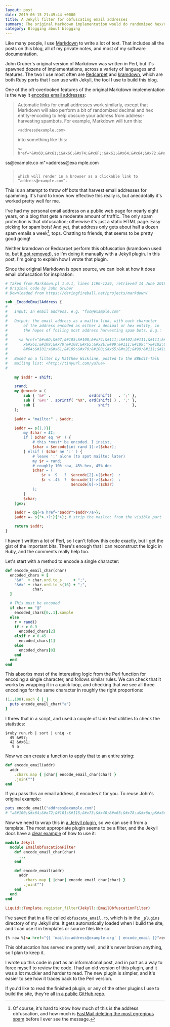 ```yaml
---
layout: post
date: 2019-06-15 21:49:44 +0000
title: A Jekyll filter for obfuscating email addresses
summary: The original Markdown implementation would do randomised hex/decimal encoding to help obscure email addresses, and I do the same in Jekyll.
category: Blogging about blogging
---
```


Like many people, I use [Markdown] to write a lot of text.
That includes all the posts on this blog, all of my private notes, and most of my software documentation.

John Gruber's original version of Markdown was written in Perl, but it's spawned dozens of implementations, across a variety of languages and features.
The two I use most often are [Redcarpet] and [kramdown], which are both Ruby ports that I can use with Jekyll, the tool I use to build this blog.

One of the oft-overlooked features of the original Markdown implementation is the way it [encodes email addresses]:

> Automatic links for email addresses work similarly, except that Markdown will also perform a bit of randomized decimal and hex entity-encoding to help obscure your address from address-harvesting spambots. For example, Markdown will turn this:
>
> ```
> <address@example.com>
> ```
>
> into something like this:
>
> ```
> <a href="&#x6D;&#x61;i&#x6C;&#x74;&#x6F;:&#x61;&#x64;&#x64;&#x72;&#x65;
&#115;&#115;&#64;&#101;&#120;&#x61;&#109;&#x70;&#x6C;e&#x2E;&#99;&#111;
&#109;">&#x61;&#x64;&#x64;&#x72;&#x65;&#115;&#115;&#64;&#101;&#120;&#x61;
&#109;&#x70;&#x6C;e&#x2E;&#99;&#111;&#109;</a>
> ```
>
> which will render in a browser as a clickable link to “address@example.com”.

This is an attempt to throw off bots that harvest email addresses for spamming.
It's hard to know how effective this really is, but anecdotally it's worked pretty well for me.

I've had my personal email address on a public web page for nearly eight years, on a blog that gets a moderate amount of traffic.
The only spam protection is that obfuscation; otherwise it's just a static HTML page.
Easy picking for spam bots!
And yet, that address only gets about half a dozen spam emails a week[^1], tops.
Chatting to friends, that seems to be pretty good going!

Neither kramdown or Redcarpet perform this obfuscation (kramdown used to, but [it got removed]), so I'm doing it manually with a Jekyll plugin.
In this post, I'm going to explain how I wrote that plugin.

[Markdown]: https://daringfireball.net/projects/markdown/
[kramdown]: https://kramdown.gettalong.org/
[Redcarpet]: https://github.com/vmg/redcarpet
[encodes email addresses]: https://daringfireball.net/projects/markdown/syntax#autolink
[it got removed]: https://github.com/gettalong/kramdown/issues/343

[^1]: Of course, it's hard to know how much of this is the address obfuscation, and how much is [FastMail deleting the most egregious spam](https://www.fastmail.com/help/technical/smtpchecks.html) before I ever see the message.



Since the original Markdown is open source, we can look at how it does email obfuscation for inspiration:

```perl
# Taken from Markdown.pl 1.0.1, lines 1190-1239, retrieved 14 June 2019
# Original code by John Gruber
# Downloaded from https://daringfireball.net/projects/markdown/

sub _EncodeEmailAddress {
#
#	Input: an email address, e.g. "foo@example.com"
#
#	Output: the email address as a mailto link, with each character
#		of the address encoded as either a decimal or hex entity, in
#		the hopes of foiling most address harvesting spam bots. E.g.:
#
#	  <a href="&#x6D;&#97;&#105;&#108;&#x74;&#111;:&#102;&#111;&#111;&#64;&#101;
#       x&#x61;&#109;&#x70;&#108;&#x65;&#x2E;&#99;&#111;&#109;">&#102;&#111;&#111;
#       &#64;&#101;x&#x61;&#109;&#x70;&#108;&#x65;&#x2E;&#99;&#111;&#109;</a>
#
#	Based on a filter by Matthew Wickline, posted to the BBEdit-Talk
#	mailing list: <http://tinyurl.com/yu7ue>
#

	my $addr = shift;

	srand;
	my @encode = (
		sub { '&#' .                 ord(shift)   . ';' },
		sub { '&#x' . sprintf( "%X", ord(shift) ) . ';' },
		sub {                            shift          },
	);

	$addr = "mailto:" . $addr;

	$addr =~ s{(.)}{
		my $char = $1;
		if ( $char eq '@' ) {
			# this *must* be encoded. I insist.
			$char = $encode[int rand 1]->($char);
		} elsif ( $char ne ':' ) {
			# leave ':' alone (to spot mailto: later)
			my $r = rand;
			# roughly 10% raw, 45% hex, 45% dec
			$char = (
				$r > .9   ?  $encode[2]->($char)  :
				$r < .45  ?  $encode[1]->($char)  :
							 $encode[0]->($char)
			);
		}
		$char;
	}gex;

	$addr = qq{<a href="$addr">$addr</a>};
	$addr =~ s{">.+?:}{">}; # strip the mailto: from the visible part

	return $addr;
}
```

I haven't written a lot of Perl, so I can't follow this code exactly, but I get the gist of the important bits.
There's enough that I can reconstruct the logic in Ruby, and the comments really help too.

Let's start with a method to encode a single character:

```ruby
def encode_email_char(char)
  encoded_chars = [
    "&#"  + char.ord.to_s     + ";",
    "&#x" + char.ord.to_s(16) + ";",
            char,
  ]

  # This must be encoded
  if char == "@"
    encoded_chars[0..1].sample
  else
    r = rand()
    if r > 0.9
      encoded_chars[2]
    elsif r < 0.45
      encoded_chars[1]
    else
      encoded_chars[0]
    end
  end
end
```

This absorbs most of the interesting logic from the Perl function for encoding a single character, and follows similar rules.
We can check that it works by wrapping it in a quick loop, and checking that we see all three encodings for the same character in roughly the right proportions:

```ruby
(1..100).each { |_|
  puts encode_email_char("a")
}
```

I threw that in a script, and used a couple of Unix text utilities to check the statistics:

<!-- Direct code block because the hashes throw off the parsing -->

<!-- ```console
$ ruby run.rb | sort | uniq -c
  49 &#97;
  42 &#x61;
   9 a
``` -->

<div class="highlight"><pre><code class="language-console" data-lang="console"><span class="gp">$</span>ruby run.rb | <span class="nb">sort</span> | <span class="nb">uniq</span> <span class="nt">-c</span>
<span class="go">  49 &amp;#97;</span>
<span class="go">  42 &amp;#x61;</span>
<span class="go">   9 a</span></code></pre></div>

Now we can create a function to apply that to an entire string:

```ruby
def encode_email(addr)
  addr
    .chars.map { |char| encode_email_char(char) }
    .join("")
end
```

If you pass this an email address, it encodes it for you.
To reuse John's original example:

```ruby
puts encode_email("address@example.com")
# "a&#100;&#x64;&#x72;&#101;&#115;&#x73;&#x40;&#x65;&#x78;a&#x6d;p&#x6c;&#x65;&#46;&#99;&#111;m"
```

Now we need to wrap this in [a Jekyll plugin](https://jekyllrb.com/docs/plugins/), so we can use it from a template.
The most appropriate plugin seems to be a filter, and the Jekyll docs have a [clear example](https://jekyllrb.com/docs/plugins/filters/) of how to use it:

```ruby
module Jekyll
  module EmailObfuscationFilter
    def encode_email_char(char)
      ...
    end

    def encode_email(addr)
      addr
        .chars.map { |char| encode_email_char(char) }
        .join("")
    end
  end
end

Liquid::Template.register_filter(Jekyll::EmailObfuscationFilter)
```

I've saved that in a file called `obfuscate_email.rb`, which is in the `_plugins` directory of my Jekyll site.
It gets automatically loaded when I build the site, and I can use it in templates or source files like so:

```html
{% raw %}<a href="{{ 'mailto:address@example.org' | encode_email }}">email</a></li>{% endraw %}
```

This obfuscation has served me pretty well, and it's never broken anything, so I plan to keep it.

I wrote up this code in part as an informational post, and in part as a way to force myself to review the code.
I had an old version of this plugin, and it was a lot muckier and harder to read.
The new plugin is simpler, and it's easier to see how it traces back to the Perl version.

If you'd like to read the finished plugin, or any of the other plugins I use to build the site, they're all [in a public GitHub repo](https://github.com/alexwlchan/alexwlchan.net/tree/live/src/_plugins).
